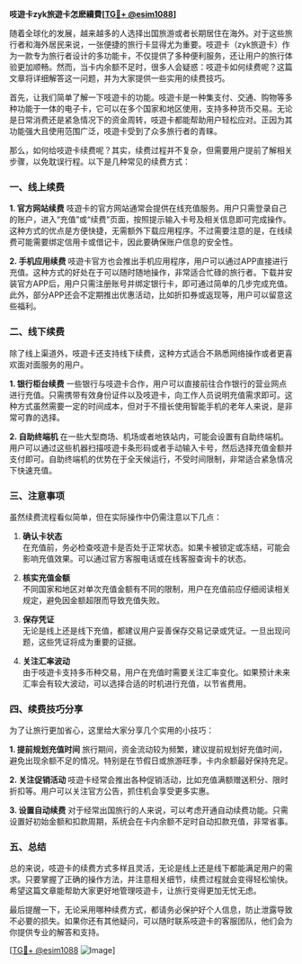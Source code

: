 **吱遊卡zyk旅遊卡怎麽續費[[TG💪+ @esim1088](https://t.me/s/esim1088)]**

随着全球化的发展，越来越多的人选择出国旅游或者长期居住在海外。对于这些旅行者和海外居民来说，一张便捷的旅行卡显得尤为重要。吱遊卡（zyk旅遊卡）作为一款专为旅行者设计的多功能卡，不仅提供了多种便利服务，还让用户的旅行体验更加顺畅。然而，当卡内余额不足时，很多人会疑惑：吱遊卡如何续费呢？这篇文章将详细解答这一问题，并为大家提供一些实用的续费技巧。

首先，让我们简单了解一下吱遊卡的功能。吱遊卡是一种集支付、交通、购物等多种功能于一体的电子卡，它可以在多个国家和地区使用，支持多种货币交易。无论是日常消费还是紧急情况下的资金周转，吱遊卡都能帮助用户轻松应对。正因为其功能强大且使用范围广泛，吱遊卡受到了众多旅行者的青睐。

那么，如何给吱遊卡续费呢？其实，续费过程并不复杂，但需要用户提前了解相关步骤，以免耽误行程。以下是几种常见的续费方式：

### **一、线上续费**

**1. 官方网站续费**
吱遊卡的官方网站通常会提供在线充值服务。用户只需登录自己的账户，进入“充值”或“续费”页面，按照提示输入卡号及相关信息即可完成操作。这种方式的优点是方便快捷，无需额外下载应用程序。不过需要注意的是，在线续费可能需要绑定信用卡或借记卡，因此要确保账户信息的安全性。

**2. 手机应用续费**
吱遊卡官方也会推出手机应用程序，用户可以通过APP直接进行充值。这种方式的好处在于可以随时随地操作，非常适合忙碌的旅行者。下载并安装官方APP后，用户只需注册账号并绑定银行卡，即可通过简单的几步完成充值。此外，部分APP还会不定期推出优惠活动，比如折扣券或返现等，用户可以留意这些福利。

### **二、线下续费**

除了线上渠道外，吱遊卡还支持线下续费，这种方式适合不熟悉网络操作或者更喜欢面对面服务的用户。

**1. 银行柜台续费**
一些银行与吱遊卡合作，用户可以直接前往合作银行的营业网点进行充值。只需携带有效身份证件以及吱遊卡，向工作人员说明充值需求即可。这种方式虽然需要一定的时间成本，但对于不擅长使用智能手机的老年人来说，是非常可靠的选择。

**2. 自助终端机**
在一些大型商场、机场或者地铁站内，可能会设置有自助终端机。用户可以通过这些机器扫描吱遊卡条形码或者手动输入卡号，然后选择充值金额并支付即可。自助终端机的优势在于全天候运行，不受时间限制，非常适合紧急情况下快速充值。

### **三、注意事项**

虽然续费流程看似简单，但在实际操作中仍需注意以下几点：

1. **确认卡状态**  
在充值前，务必检查吱遊卡是否处于正常状态。如果卡被锁定或冻结，可能会影响充值效果。可以通过官方客服电话或在线客服查询卡的状态。

2. **核实充值金额**  
不同国家和地区对单次充值金额有不同的限制，用户在充值前应仔细阅读相关规定，避免因金额超限而导致充值失败。

3. **保存凭证**  
无论是线上还是线下充值，都建议用户妥善保存交易记录或凭证。一旦出现问题，这些凭证将成为重要的证据。

4. **关注汇率波动**  
由于吱遊卡支持多币种交易，用户在充值时需要关注汇率变化。如果预计未来汇率会有较大波动，可以选择合适的时机进行充值，以节省费用。

### **四、续费技巧分享**

为了让旅行更加省心，这里给大家分享几个实用的小技巧：

**1. 提前规划充值时间**
旅行期间，资金流动较为频繁，建议提前规划好充值时间，避免出现余额不足的情况。特别是在节假日或旅游旺季，卡内余额最好保持充足。

**2. 关注促销活动**
吱遊卡经常会推出各种促销活动，比如充值满额赠送积分、限时折扣等。用户可以关注官方公告，抓住机会享受更多实惠。

**3. 设置自动续费**
对于经常出国旅行的人来说，可以考虑开通自动续费功能。只需设置好初始金额和扣款周期，系统会在卡内余额不足时自动扣款充值，非常省事。

### **五、总结**

总的来说，吱遊卡的续费方式多样且灵活，无论是线上还是线下都能满足用户的需求。只要掌握了正确的操作方法，并注意相关细节，续费过程就会变得轻松愉快。希望这篇文章能帮助大家更好地管理吱遊卡，让旅行变得更加无忧无虑。

最后提醒一下，无论采用哪种续费方式，都请务必保护好个人信息，防止泄露导致不必要的损失。如果你还有其他疑问，可以随时联系吱遊卡的客服团队，他们会为你提供专业的解答和支持。

[[TG💪+ @esim1088](https://t.me/s/esim1088) ![Image](https://i.postimg.cc/4NQfJmqS/Snipaste-2025-05-13-00-14-12.png)]